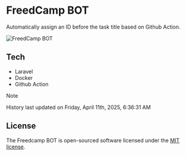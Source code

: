 # FreedCamp BOT

Automatically assign an ID before the task title based on Github Action.

![FreedCamp BOT](https://repository-images.githubusercontent.com/737932867/7d34798b-2680-471c-b089-a78a718d3d6a)

## Tech

- Laravel
- Docker
- Github Action

> [!NOTE]  
> History last updated on Friday, April 11th, 2025, 6:36:31 AM

## License

The Freedcamp BOT is open-sourced software licensed under the [MIT license](https://opensource.org/licenses/MIT).
